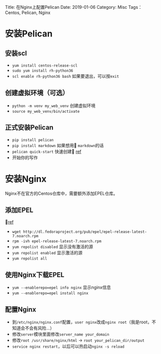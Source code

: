 Title: 在Nginx上配置Pelican
Date: 2019-01-06
Category: Misc
Tags： Centos, Pelican, Nginx

# 安装Pelican
## 安装scl
* `yum install centos-release-scl`
* `sudo yum install rh-python36`
* `scl enable rh-python36 bash` 如果要退出，可以按`exit`

## 创建虚拟环境（可选）
* `python -m venv my_web_venv` 创建虚拟环境
* `source my_web_venv/bin/activate`

## 正式安装Pelican
* `pip install pelican`
* `pip install markdown` 如果想用 `markdown`的话
* `pelican quick-start` 快速创建 [ref](http://docs.getpelican.com/en/stable/)
* 开始你的写作

# 安装Nginx
Nginx不在官方的Centos仓库中，需要额外添加EPEL仓库。
## 添加EPEL

[ref](https://www.tecmint.com/how-to-enable-epel-repository-for-rhel-centos-6-5/)

* `wget http://dl.fedoraproject.org/pub/epel/epel-release-latest-7.noarch.rpm`
* `rpm -ivh epel-release-latest-7.noarch.rpm`
* `yum repolist disabled` 显示没有激活的源
* `yum repolist enabled` 显示激活的源
* `yum repolist all`
## 使用Nginx下载EPEL
* `yum --enablerepo=epel info nginx` 显示nginx信息
* `yum --enablerepo=epel install nginx`

## 配置Nginx

* 到`/etc/nginx/nginx.conf`配置，`user nginx`改成`nginx root`（我是root，不知道会不会有风险...）
* 修改`server`模块里面修改`server_name your_domain`
* 修改`root /usr/share/nginx/html` -> `root your_pelican_dir/output`
* `service nginx restart`，以后可以热启动`nginx -s reload`


